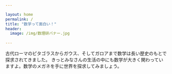 ```yaml
---

layout: home
permalink: /
title: "数学って面白い！"
header:
  image: /img/数理研バナー.jpg
  
---
```




古代ローマのピタゴラスからガウス、そしてガロアまで数学は長い歴史のもとで探求されてきました。
きっとみなさんの生活の中にも数学が大きく関わっていますよ。数学のメガネを手に世界を探求してみましょう。

